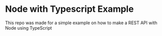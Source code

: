 # Node with Typescript Example

This repo was made for a simple example on how to make a REST API with Node using TypeScript
